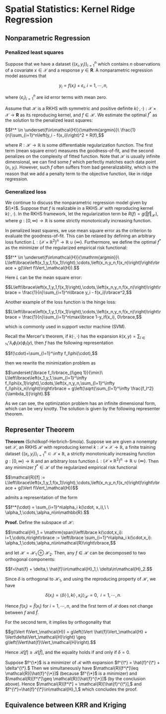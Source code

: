 # Spatial Statistics: Kernel Ridge Regression
## Nonparametric Regression
### Penalized least squares
Suppose that we have a dataset $\lbrace (x_i,y_i)\rbrace_{i=1}^n$ which contains $n$ observations of a covariate $x\in\mathcal{X}$ and a response $y\in\mathbf{R}.$ A nonparametric regression model assumes that

$$y_i = f(x_i) + \varepsilon_i,\ i=1,\cdots,n,\tag{*}$$

where $\lbrace\varepsilon_i\rbrace_{i=1}^n$ are iid error terms with mean zero. 

Assume that $\mathcal{H}$ is a RKHS with symmetric and positive definite $k(\cdot,\cdot):\mathcal{X}\times\mathcal{X}\to\mathbf{R}$ as its reproducing kernel, and $f\in\mathcal{H}.$ We estimate the optimal $f^*$ as the solution to the penalized least squares:
<p>
  $$f^* \in \underset{f\in\mathcal{H}}{\mathrm{argmin}}\ \frac{1}{n}\sum_{i=1}^n\left(y_i - f(x_i)\right)^2 + R(f),$$
</p>

where $R:\mathcal{H}\to\mathbb{R}$ is some differentiable regularization function. The first term (mean square error) measures the goodness-of-fit, and the second penalizes on the complexity of fitted function. Note that $\mathcal{H}$ is usually infinite dimensional, we can find some $f$ which perfectly matches each data point $(x_i,y_i)$. However, such $f$ often suffers from bad generalizability, which is the reason that we add a penalty term to the objective function, like in ridge regression.

### Generalized loss
We continue to discuss the nonparametric regression model given by $(\*)$. Suppose that $f$ is realizable in a RKHS $\mathcal{H}$ with reproducing kernel $k(\cdot,\cdot)$. In the RKHS framework, let the regularization term be $R(f)=g(\Vert f\Vert_\mathcal{H}),$ where $g:[0,\infty)\to\mathbb{R}$ is some strictly monotonically increasing function.

In penalized least squares, we use mean square error as the criterion to evaluate the goodness-of-fit. This can be relaxed by defining an arbitrary loss function $L:(\mathcal{X}\times\mathbb{R}^2)^n \to \mathbb{R}\cup\lbrace\infty\rbrace.$  Furthermore, we define the optimal $f^*$ as the minimizer of the regularized empirical risk functional:

<p>
  $$f^* \in \underset{f\in\mathcal{H}}{\mathrm{argmin}}\ L\left\lbrace\left(x_1,y_1,f(x_1)\right),\cdots,\left(x_n,y_n,f(x_n)\right)\right\rbrace + g(\Vert f\Vert_\mathcal{H}).$$
</p>

Here $L$ can be the mean square error:
<p>
  $$L\left\lbrace\left(x_1,y_1,f(x_1)\right),\cdots,\left(x_n,y_n,f(x_n)\right)\right\rbrace = \frac{1}{n}\sum_{i=1}^n\lbrace y_i - f(x_i)\rbrace^2,$$
</p>

Another example of the loss function is the hinge loss:
<p>
  $$L\left\lbrace\left(x_1,y_1,f(x_1)\right),\cdots,\left(x_n,y_n,f(x_n)\right)\right\rbrace = \frac{1}{n}\sum_{i=1}^n\max\lbrace 1-y_if(x_i), 0\rbrace,$$
</p>
which is commonly used in support vector machine (SVM).

Recall the Mercer's theorem, if $k(\cdot,\cdot)$ has the expansion $k(x,y)=\sum_{l\in\mathbb{N}^*}\lambda_l\phi_l(x)\phi_l(y),$ then $f$ has the following representation
<p>
  $$f(\cdot)=\sum_{l=1}^\infty f_l\phi(\cdot),$$
</p>

then we rewrite the minimization problem as
<p>
  $$\underset{\lbrace f_l\rbrace_{l\geq 1}}{\min}\ L\left\lbrace\left(x_1,y_1,\sum_{l=1}^\infty f_l\phi(x_1)\right),\cdots,\left(x_n,y_n,\sum_{l=1}^\infty f_l\phi(x_n)\right)\right\rbrace + g\left(\sqrt{\sum_{l=1}^\infty \frac{f_l^2}{\lambda_l}}\right).$$
</p>

As we can see, the optimization problem has an infinite dimensional form, which can be very knotty. The solution is given by the following representer theorem.

## Representer Theorem
**Theorem** (Schölkopf-Herbrich-Smola). Suppose we are given a nonempty set $\mathcal{X}$, an RKHS $\mathcal{H}$ with reproducing kernel $k:\mathcal{X}\times\mathcal{X}\to\mathbb{R},$ a
finite training dataset $\lbrace(x_i, y_i)\rbrace_{i=1}^n\subset\mathcal{X}\times\mathbb{R},$ a strictly monotonically increasing function  $g:[0,\infty)\to\mathbb{R}$ and an arbitrary loss function $L:(\mathcal{X}\times\mathbb{R}^2)^n \to \mathbb{R}\cup\lbrace\infty\rbrace.$ Then any minimizer $f^*\in\mathcal{H}$ of the regularized empirical risk functional
<p>
  $$\mathcal{R}[f] := L\left\lbrace\left(x_1,y_1,f(x_1)\right),\cdots,\left(x_n,y_n,f(x_n)\right)\right\rbrace + g(\Vert f\Vert_\mathcal{H})$$
</p>

admits a representation of the form
<p>
  $$f^*(\cdot) = \sum_{i=1}^n\alpha_i k(\cdot, x_i),\ \ \alpha_1,\cdots,\alpha_n\in\mathbb{R}.$$
</p>

**Proof.** Define the subspace of $\mathcal{H}$:
<p>
  $$\mathcal{H}_1 = \mathrm{span}\left\lbrace k(\cdot,x_i): i=1,\cdots,n\right\rbrace := \left\lbrace \sum_{i=1}^n\alpha_i k(\cdot,x_i): \alpha_1,\cdots,\alpha_n\in\mathcal{R}\right\rbrace,$$
</p>

and let $\mathcal{H}=\mathcal{H}_1\oplus\mathcal{H}_2.$ Then, any $f\in\mathcal{H}$ can be decomposed to two orthogonal components:
<p>
  $$f=\hat{f} + \delta,\ \hat{f}\in\mathcal{H}_1,\ \delta\in\mathcal{H}_2.$$
</p>

Since $\delta$ is orthogonal to $\mathcal{H}_1,$ and using the reproducing property of $\mathcal{H},$ we have

$$\delta(x_i) = \langle\delta(\cdot), k(\cdot,x_i)\rangle_\mathcal{H} = 0,\ \ i=1,\cdots,n.$$

Hence $f(x_i)=\hat{f}(x_i)$ for $i=1,\cdots,n,$ and the first term of $\mathcal{R}$ does not change between $f$ and $\hat{f}.$

For the second term, it implies by orthogonality that
<p>
  $$g(\Vert f\Vert_\mathcal{H}) = g\left(\Vert \hat{f}\Vert_\mathcal{H} + \Vert\delta\Vert_\mathcal{H}\right) \geq g\left(\Vert\hat{f}\Vert_\mathcal{H}\right).$$
</p>

Hence $\mathcal{R}[f]\geq\mathcal{R}[\hat{f}]$, and the equality holds if and only if $\delta = 0.$ 

Suppose $f^{\*}$ is a minimizer of $\mathcal{R}$ with expansion $f^{\*} = \hat{f}^{\*} + \delta^{\*}.$ Then we simultaneously have $\mathcal{R}[f^\*]\leq \mathcal{R}[\hat{f}^{\*}]$ (because $f^{\*}$ is a minimizer) and $\mathcal{R}[f^\*]\geq \mathcal{R}[\hat{f}^{\*}]$ (by the conclusion above). Hence $\mathcal{R}[f^\*] = \mathcal{R}[\hat{f}^{\*}],$ and
$f^{\*}=\hat{f}^{\*}\in\mathcal{H}_1,$ which concludes the proof.


## Equivalence between KRR and Kriging

